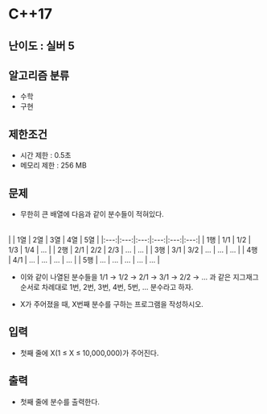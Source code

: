 # C++17

## 난이도 : 실버 5

## 알고리즘 분류
  - 수학
  - 구현

## 제한조건
  - 시간 제한 : 0.5초
  - 메모리 제한 : 256 MB

## 문제
  - 무한히 큰 배열에 다음과 같이 분수들이 적혀있다.

<br/>
 | | 1열 | 2열 | 3열 | 4열 | 5열 |
 |:---:|:---:|:---:|:---:|:---:|:---:|
 | 1행 | 1/1 | 1/2 | 1/3 | 1/4 | ... |
 | 2행 | 2/1 | 2/2 | 2/3 | ... | ... |
 | 3행 | 3/1 | 3/2 | ... | ... | ... |
 | 4행 | 4/1 | ... | ... | ... | ... |
 | 5행 | ... | ... | ... | ... | ... |
<br/>

  - 이와 같이 나열된 분수들을 1/1 → 1/2 → 2/1 → 3/1 → 2/2 → … 과 같은 지그재그 순서로 차례대로 1번, 2번, 3번, 4번, 5번, … 분수라고 하자.

  - X가 주어졌을 때, X번째 분수를 구하는 프로그램을 작성하시오.

## 입력
  - 첫째 줄에 X(1 ≤ X ≤ 10,000,000)가 주어진다.

## 출력
  - 첫째 줄에 분수를 출력한다.
